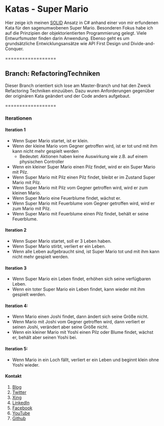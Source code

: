 Katas - Super Mario
==================

Hier zeige ich meinen [SOLID](https://de.wikipedia.org/wiki/Prinzipien_objektorientierten_Designs) Ansatz in C# anhand einer von mir erfundenen Kata für den sagenumwobenen Super Mario.
Besonderen Fokus habe ich auf die Prinzipien der objektorientierten Programmierung gelegt. Viele Entwurfsmuster finden darin Anwendung.
Ebenso geht es um grundsätzliche Entwicklungsansätze wie API First Design und Divide-and-Conquer.

==================
## Branch: RefactoringTechniken
Dieser Branch orientiert sich lose am Master-Branch und hat den Zweck Refactoring Techniken einzuüben. Dazu wuren Anforderungen gegenüber der originären Kata geändert und der Code anders aufgebaut.

==================


### Iterationen

#### Iteration 1
-	Wenn Super Mario startet, ist er klein.
-	Wenn der kleine Mario vom Gegner getroffen wird, ist er tot und mit ihm kann nicht mehr gespielt werden
    - Bedeutet: Aktionen haben keine Auswirkung wie z.B. auf einem physischen Controller
-	Wenn ein kleiner Super Mario einen Pilz findet,  wird er ein Super Mario mit Pilz.
-	Wenn Super Mario mit Pilz einen Pilz findet, bleibt er im Zustand Super Mario mit Pilz.
-	Wenn Super Mario mit Pilz vom Gegner getroffen wird, wird er zum kleinen Mario.
-	Wenn Super Mario eine Feuerblume findet, wächst er.
-	Wenn Super Mario mit Feuerblume vom Gegner getroffen wird, wird er zum Mario mit Pilz.
-	Wenn Super Mario mit Feuerblume einen Pilz findet, behält er seine Feuerblume.


#### Iteration 2
-	Wenn Super Mario startet, soll er 3 Leben haben.
-	Wenn Super Mario stirbt, verliert er ein Leben.
-	Wenn alle Leben aufgebraucht sind, ist Super Mario tot und mit ihm kann nicht mehr gespielt werden.


#### Iteration 3
-	Wenn Super Mario ein Leben findet, erhöhen sich seine verfügbaren Leben.
-	Wenn ein toter Super Mario ein Leben findet, kann wieder mit ihm gespielt werden.


#### Iteration 4:
-	Wenn Mario einen Joshi findet, dann ändert sich seine Größe nicht.
-	Wenn Mario mit Joshi vom Gegner getroffen wird, dann verliert er seinen Joshi, verändert aber seine Größe nicht.
-	Wenn ein kleiner Mario mit Yoshi einen Pilz oder Blume findet, wächst er, behält aber seinen Yoshi bei.


#### Iteration 5:
-	Wenn Mario in ein Loch fällt, verliert er ein Leben und beginnt klein ohne Yoshi wieder.



#### Kontakt
1. [Blog](https://e.co-IT.eu/uli-armbruster/blog)
2. [Twitter](https://e.co-IT.eu/uli-armbruster/twitter)
3. [Xing](https://e.co-IT.eu/uli-armbruster/xing)
4. [LinkedIn](https://e.co-IT.eu/uli-armbruster/xing)
5. [Facebook](https://e.co-IT.eu/uli-armbruster/facebook)
6. [YouTube](https://e.co-IT.eu/uli-armbruster/youtube)
7. [Github](https://e.co-IT.eu/uli-armbruster/github)